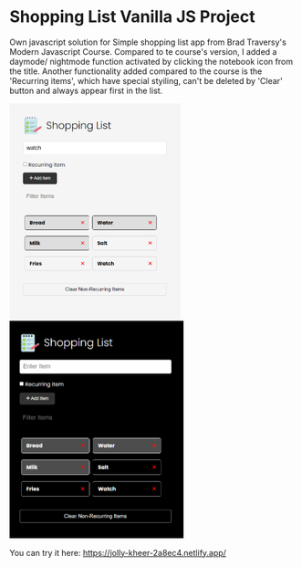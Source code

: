 # Shopping List Vanilla JS Project
Own javascript solution for Simple shopping list app from Brad Traversy's Modern Javascript Course.
Compared to te course's version, I added a daymode/ nightmode function activated by clicking the notebook icon from the title.
Another functionality added compared to the course is the 'Recurring items', which have special styiling, can't be deleted by 'Clear' button and always appear first in the list.

<img src="images/daymode.png" width="300"><img src="images/nightmode.png" width="305">

You can try it here: https://jolly-kheer-2a8ec4.netlify.app/
